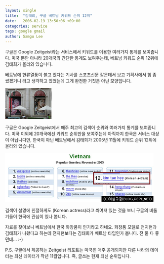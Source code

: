 ```yaml
---
layout: single
title:  "김태희, 구글 베트남 키워드 순위 12위"
date:   2006-02-19 13:50:06 +09:00
categories: service
tags: google gmail
author: Samgu Lee
---
```

구글은 Google Zeitgeist라는 서비스에서 키워드를 이용한 여러가지 통계를 보여줍니다. 미국 뿐만 아니라 20개국의 간단한 통계도 보여주는데, 베트남 키워드 순위 12위에 김태희가 올라와 있습니다.

베트남에 한류열풍이 불고 있다는 기사를 스포츠신문 같은데서 보고 기획사에서 힘 좀 썼겠거니 라고 생각하고 있었는데 그게 완전한 거짓은 아닌 모양입니다.

![김태희 베트남 화장품 광고사진](/assets/vietnam_kimtaehee_junjihyun.jpg)

구글은 Google Zeitgeist에서 매주 최고의 검색어 순위와 여러가지 통계를 보여줍니다. 미국 이외에 20개국에선 키워드 순위만을 보여주는데 아직까지 한국은 서비스 대상이 아닙니다만, 한국이 아닌 베트남에서 김태희가 2005년 11월에 키워드 순위 12위에 올라와 있습니다.

![베트남 구글 검색 순위 12위의 김태희](/assets/vietnam_12_kimtaehee.jpg)

검색어 설명에 친절하게도 (Korean actress)라고 씌여져 있는 것을 보니 구글의 비둘기들이 한국에 관심이 있나 봅니다.

자료를 찾아보니 베트남에서 한국 화장품이 인기라고 하네요. 화장품 모델로 전지현과 김태희가 나왔다고 하는데 전지현보다는 김태희가 베트남 타입인가 봅니다. 전 둘 다 좋던데... :-)

P.S. 구글에서 제공하는 Zeitgeist 리포트는 미국은 매주 공개되지만 다른 나라의 데이터는 최신 데이터가 작년 11월입니다. 즉, 글쓰는 현재 최신 순위입니다.
